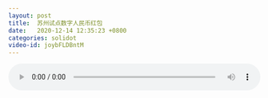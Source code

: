 ```yaml
---
layout: post
title:  苏州试点数字人民币红包
date:   2020-12-14 12:35:23 +0800
categories: solidot
video-id: joybFLDBntM
---
```


<audio src="/assets/b537167b8f551053afc861a16fb9f948.mp3" style="width: 100%;" controls></audio>

